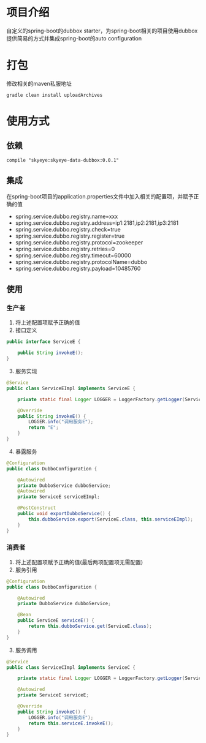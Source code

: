 # 项目介绍
自定义的spring-boot的dubbox starter，为spring-boot相关的项目使用dubbox提供简易的方式并集成spring-boot的auto configuration
# 打包
修改相关的maven私服地址
```shell
gradle clean install uploadArchives
```
# 使用方式
## 依赖
```shell
compile "skyeye:skyeye-data-dubbox:0.0.1"
```
## 集成
在spring-boot项目的application.properties文件中加入相关的配置项，并赋予正确的值
- spring.service.dubbo.registry.name=xxx
- spring.service.dubbo.registry.address=ip1:2181,ip2:2181,ip3:2181
- spring.service.dubbo.registry.check=true
- spring.service.dubbo.registry.register=true
- spring.service.dubbo.registry.protocol=zookeeper
- spring.service.dubbo.registry.retries=0
- spring.service.dubbo.registry.timeout=60000
- spring.service.dubbo.registry.protocolName=dubbo
- spring.service.dubbo.registry.payload=10485760
## 使用
### 生产者
1. 将上述配置项赋予正确的值
2. 接口定义
```java
public interface ServiceE {

    public String invokeE();
}
```
3. 服务实现
```java
@Service
public class ServiceEImpl implements ServiceE {

    private static final Logger LOGGER = LoggerFactory.getLogger(ServiceEImpl.class);

    @Override
    public String invokeE() {
        LOGGER.info("调用服务E");
        return "E";
    }
}
```
4. 暴露服务
```java
@Configuration
public class DubboConfiguration {

    @Autowired
    private DubboService dubboService;
    @Autowired
    private ServiceE serviceEImpl;

    @PostConstruct
    public void exportDubboService() {
        this.dubboService.export(ServiceE.class, this.serviceEImpl);
    }
}
```
### 消费者
1. 将上述配置项赋予正确的值(最后两项配置项无需配置)
2. 服务引用
```java
@Configuration
public class DubboConfiguration {

    @Autowired
    private DubboService dubboService;

    @Bean
    public ServiceE serviceE() {
        return this.dubboService.get(ServiceE.class);
    }
}
```
3. 服务调用
```java
@Service
public class ServiceCImpl implements ServiceC {

    private static final Logger LOGGER = LoggerFactory.getLogger(ServiceCImpl.class);

    @Autowired
    private ServiceE serviceE;

    @Override
    public String invokeC() {
        LOGGER.info("调用服务E");
        return this.serviceE.invokeE();
    }
}
```
